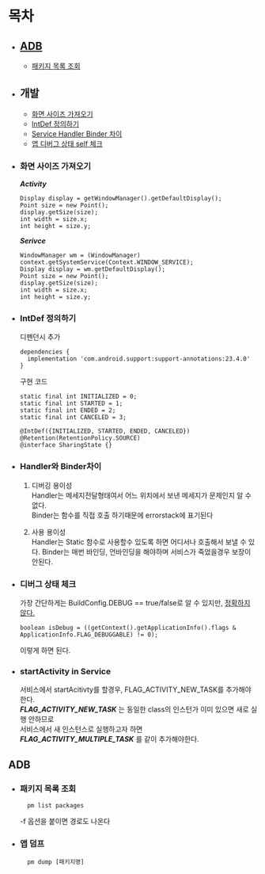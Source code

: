 # 목차
* ## [ADB](#category-adb)
    * [패키지 목록 조회](#패키지-목록-조회)
* ## 개발
    * [화면 사이즈 가져오기](#화면-사이즈-가져오기)
    * [IntDef 정의하기](#intdef-정의하기)
    * [Service Handler Binder 차이](#handler와-binder차이)
    * [앱 디버그 상태 self 체크](#디버그-상태-체크)

* ### 화면 사이즈 가져오기  
    ___Activity___

      Display display = getWindowManager().getDefaultDisplay();  
      Point size = new Point();  
      display.getSize(size);  
      int width = size.x;  
      int height = size.y;  

    ___Serivce___
    
      WindowManager wm = (WindowManager) context.getSystemService(Context.WINDOW_SERVICE);  
      Display display = wm.getDefaultDisplay();  
      Point size = new Point();
      display.getSize(size);
      int width = size.x;
      int height = size.y;

* ### IntDef 정의하기
        
    디펜던시 추가

      dependencies {  
        implementation 'com.android.support:support-annotations:23.4.0'  
      }

    구현 코드

      static final int INITIALIZED = 0;  
      static final int STARTED = 1;  
      static final int ENDED = 2;  
      static final int CANCELED = 3;  

      @IntDef({INITIALIZED, STARTED, ENDED, CANCELED})  
      @Retention(RetentionPolicy.SOURCE)  
      @interface SharingState {}  
  
  
* ### Handler와 Binder차이
    1. 디버깅 용이성  
        Handler는 메세지전달형태여서 어느 위치에서 보낸 메세지가 문제인지 알 수 없다.  
        Binder는 함수를 직접 호출 하기때문에 errorstack에 표기된다

    2. 사용 용이성  
        Handler는 Static 함수로 사용할수 있도록 하면 어디서나 호출해서 보낼 수 있다.
        Binder는 매번 바인딩, 언바인딩을 해야하며 서비스가 죽었을경우 보장이 안된다.

* ### 디버그 상태 체크  
    가장 간단하게는 BuildConfig.DEBUG == true/false로 알 수 있지만, [정확하지 않다.](https://medium.com/@elye.project/checking-debug-build-the-right-way-d12da1098120)
    
      boolean isDebug = ((getContext().getApplicationInfo().flags &  ApplicationInfo.FLAG_DEBUGGABLE) != 0);

    이렇게 하면 된다.

* ### startActivity in Service

    서비스에서 startAcitivty를 할경우, FLAG_ACTIVITY_NEW_TASK를 추가해야한다.  
    ***FLAG_ACTIVITY_NEW_TASK*** 는 동일한 class의 인스턴가 이미 있으면 새로 실행 안하므로  
    서비스에서 새 인스턴스로 실행하고자 하면 ***FLAG_ACTIVITY_MULTIPLE_TASK*** 를 같이 추가해야한다.

## <a id="category-adb"/> ADB 
* ### 패키지 목록 조회

        pm list packages

    -f 옵션을 붙이면 경로도 나온다

* ### 앱 덤프

        pm dump [패키지명]

    